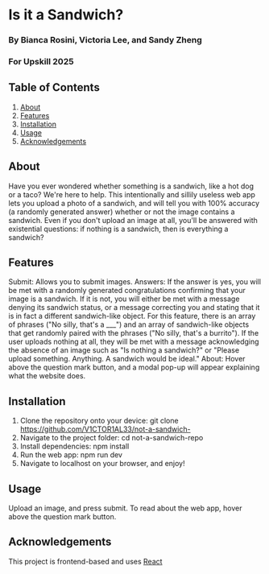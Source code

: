 # Is it a Sandwich?
### By Bianca Rosini, Victoria Lee, and Sandy Zheng
### For Upskill 2025

## Table of Contents
1. [About](#about)
2. [Features](#features)
3. [Installation](#installation)
4. [Usage](#usage)
5. [Acknowledgements](#acknowledgements)

## About
Have you ever wondered whether something is a sandwich, like a hot dog or a taco? We're here to help. This intentionally and sillily useless web app lets you upload a photo of a sandwich, and will tell you with 100% accuracy (a randomly generated answer) whether or not the image contains a sandwich. Even if you don't upload an image at all, you'll be answered with existential questions: if nothing is a sandwich, then is everything a sandwich?

## Features
Submit: Allows you to submit images.
Answers: If the answer is yes, you will be met with a randomly generated congratulations confirming that your image is a sandwich. If it is not, you will either be met with a message denying its sandwich status, or a message correcting you and stating that it is in fact a different sandwich-like object. For this feature, there is an array of phrases ("No silly, that's a ___") and an array of sandwich-like objects that get randomly paired with the phrases ("No silly, that's a burrito"). If the user uploads nothing at all, they will be met with a message acknowledging the absence of an image such as "Is nothing a sandwich?" or "Please upload something. Anything. A sandwich would be ideal."
About: Hover above the question mark button, and a modal pop-up will appear explaining what the website does.

## Installation
1. Clone the repository onto your device: git clone https://github.com/V1CTOR1AL33/not-a-sandwich-
2. Navigate to the project folder: cd not-a-sandwich-repo
3. Install dependencies: npm install
4. Run the web app: npm run dev
5. Navigate to localhost on your browser, and enjoy!

## Usage
Upload an image, and press submit. To read about the web app, hover above the question mark button.

## Acknowledgements
This project is frontend-based and uses [React](https://reactjs.org/)